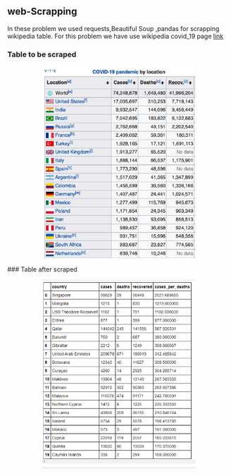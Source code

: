 ## web-Scrapping
In these problem we used requests,Beautiful Soup ,pandas for scrapping wikipedia table.
For this problem we have use wikipedia covid_19 page [link](https://en.wikipedia.org/wiki/COVID-19_pandemic_by_country_and_territory)

### Table to be scraped
<p align="center">
  <img src="Screenshot (44).png" width="350" title="hover text">
 
</p>
### Table after scraped
<p align="center">
  <img src="Screenshot (48).png" width="350" title="hover text">
 
</p>
